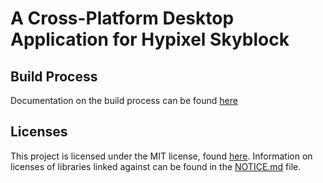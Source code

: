 # A Cross-Platform Desktop Application for Hypixel Skyblock  

## Build Process

Documentation on the build process can be found [here](/docs/build.md)  

## Licenses

This project is licensed under the MIT license, found [here](/LICENSE). Information on licenses of libraries linked against can be found in the
[NOTICE.md](/NOTICE.md) file.
